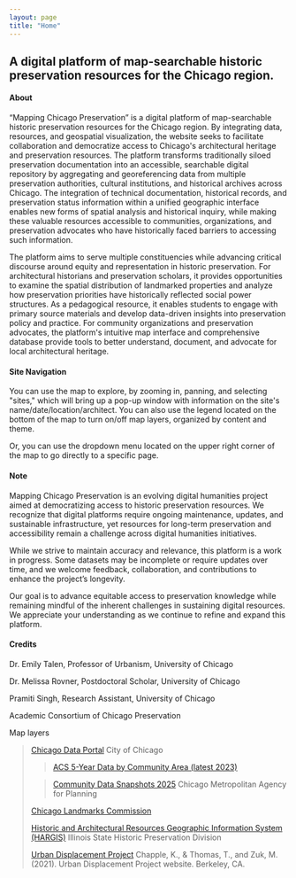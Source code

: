 ```yaml
---
layout: page
title: "Home"
---
```

A digital platform of map-searchable historic preservation resources for the Chicago region.
---

#### About
>
“Mapping Chicago Preservation” is a digital platform of map-searchable historic preservation resources for the Chicago region. By integrating data, resources, and geospatial visualization, the website seeks to facilitate collaboration and democratize access to Chicago's architectural heritage and preservation resources. The platform transforms traditionally siloed preservation documentation into an accessible, searchable digital repository by aggregating and georeferencing data from multiple preservation authorities, cultural institutions, and historical archives across Chicago. The integration of technical documentation, historical records, and preservation status information within a unified geographic interface enables new forms of spatial analysis and historical inquiry, while making these valuable resources accessible to communities, organizations, and preservation advocates who have historically faced barriers to accessing such information.
>
The platform aims to serve multiple constituencies while advancing critical discourse around equity and representation in historic preservation. For architectural historians and preservation scholars, it provides opportunities to examine the spatial distribution of landmarked properties and analyze how preservation priorities have historically reflected social power structures. As a pedagogical resource, it enables students to engage with primary source materials and develop data-driven insights into preservation policy and practice. For community organizations and preservation advocates, the platform's intuitive map interface and comprehensive database provide tools to better understand, document, and advocate for local architectural heritage. 

#### Site Navigation
>
You can use the map to explore, by zooming in, panning, and selecting "sites," which will bring up a pop-up window with information on the site's name/date/location/architect. You can also use the legend located on the bottom of the map to turn on/off map layers, organized by content and theme.
>
Or, you can use the dropdown menu located on the upper right corner of the map to go directly to a specific page.

#### Note
>
Mapping Chicago Preservation is an evolving digital humanities project aimed at democratizing access to historic preservation resources. We recognize that digital platforms require ongoing maintenance, updates, and sustainable infrastructure, yet resources for long-term preservation and accessibility remain a challenge across digital humanities initiatives.
>
While we strive to maintain accuracy and relevance, this platform is a work in progress. Some datasets may be incomplete or require updates over time, and we welcome feedback, collaboration, and contributions to enhance the project’s longevity.
>
Our goal is to advance equitable access to preservation knowledge while remaining mindful of the inherent challenges in sustaining digital resources. We appreciate your understanding as we continue to refine and expand this platform.

#### Credits
>
Dr. Emily Talen, Professor of Urbanism, University of Chicago
>
Dr. Melissa Rovner, Postdoctoral Scholar, University of Chicago
>
Pramiti Singh, Research Assistant, University of Chicago
>
Academic Consortium of Chicago Preservation
>
Map layers
>
><a href="https://data.cityofchicago.org/Historic-Preservation/Mural-Registry/we8h-apcf/about_data" target="_blank">Chicago Data Portal</a> City of Chicago
>
>><a href="https://data.cityofchicago.org/Community-Economic-Development/ACS-5-Year-Data-by-Community-Area-Most-Recent-Year/7umk-8dtw/about_data" target="_blank">ACS 5-Year Data by Community Area (latest 2023)</a>
>
>><a href="https://datahub.cmap.illinois.gov/maps/945968efae634b3bb2def17185ad8dee/about" target="_blank">Community Data Snapshots 2025</a> Chicago Metropolitan Agency for Planning
>
><a href="https://webapps1.chicago.gov/landmarksweb/web/listings.htm" target="_blank">Chicago Landmarks Commission</a>
>
><a href="https://dnrhistoric.illinois.gov/preserve/hargis.html" target="_blank">Historic and Architectural Resources Geographic Information System (HARGIS)</a> Illinois State Historic Preservation Division
>
><a href="https://www.urbandisplacement.org/">Urban Displacement Project</a> Chapple, K., & Thomas, T., and Zuk, M. (2021). Urban Displacement Project website. Berkeley, CA.

